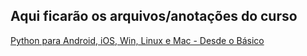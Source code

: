 ## Aqui ficarão os arquivos/anotações do curso
<div>
	<a href="https://www.udemy.com/course/curso-de-python-android-ios-windows-linux-mac/">Python para Android, iOS, Win, Linux e Mac - Desde o Básico</a>
<div>
